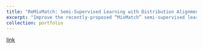 ```yaml
---
title: "ReMixMatch: Semi-Supervised Learning with Distribution Alignment and Augmentation Anchoring"
excerpt: "Improve the recently-proposed “MixMatch” semi-supervised learning algorithm by introducing two new techniques: distribution alignment and augmentation anchoring (2023/02/21)<br/>"
collection: portfolio
---
```


[link](http://xtwusamantha.github.io/files/ReMixMatch.pdf)
